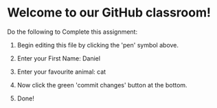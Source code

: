 # Welcome to our GitHub classroom!

Do the following to Complete this assignment:

1. Begin editing this file by clicking the 'pen' symbol above.

2. Enter your First Name: Daniel

3. Enter your favourite animal: cat

4. Now click the green 'commit changes' button at the bottom.

5. Done!
